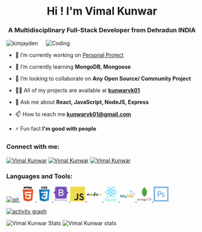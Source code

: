 <h1 align="center">Hi ! I'm Vimal Kunwar</h1>
<h3 align="center">A Multidisciplinary Full-Stack Developer from Dehradun INDIA</h3>
<img align="right" alt="Coding" width="400" src="https://miro.medium.com/max/680/0*7Q3yvSIv_t0ioJ-Z.gif" />

<p align="left"> <img src="https://komarev.com/ghpvc/?username=kunwarvk01&label=Profile%20views&color=0e75b6&style=flat" alt="kimjayden" /> </p>

- 🔭 I’m currently working on [Personal Project](https://)

- 🌱 I’m currently learning **MongoDB, Mongoose**

- 👯 I’m looking to collaborate on **Any Open Source/ Community Project**

- 👨‍💻 All of my projects are available at **[kunwarvk01](https://)**

- 💬 Ask me about **React, JavaScript, NodeJS, Express**

- 📫 How to reach me **kunwarvk01@gmail.com**

- ⚡ Fun fact **I'm good with people**

<h3 align="left">Connect with me:</h3>
<p align="left">
    <a href="https://linkedin.com/in/kunwarvk01" target="blank"><img align="center" src="https://raw.githubusercontent.com/rahuldkjain/github-profile-readme-generator/master/src/images/icons/Social/linked-in-alt.svg" alt="Vimal Kunwar" height="30"
            width="40" /></a>
    <a href="https://twitter.com/in/kunwarvk01" target="blank"><img align="center" src="https://raw.githubusercontent.com/rahuldkjain/github-profile-readme-generator/master/src/images/icons/Social/twitter.svg" alt="Vimal Kunwar" height="30"
            width="40" /></a>
    <a href="https://instagram.com/kunwarvimal" target="blank"><img align="center" src="https://raw.githubusercontent.com/rahuldkjain/github-profile-readme-generator/master/src/images/icons/Social/instagram.svg" alt="Vimal Kunwar" height="30"
            width="40" /></a>
</p>

<h3 align="left">Languages and Tools:</h3>
<p align="left">
    <a href="https://git-scm.com/" target="_blank" rel="noreferrer"> <img src="https://www.vectorlogo.zone/logos/git-scm/git-scm-icon.svg" alt="git" width="40" height="40" /> </a>
    <a href="https://www.w3.org/html/" target="_blank" rel="noreferrer"><img src="https://raw.githubusercontent.com/devicons/devicon/master/icons/html5/html5-original-wordmark.svg" alt="html5" width="40" height="40" /> </a>
    <a href="https://www.w3schools.com/css/" target="_blank" rel="noreferrer"> <img src="https://raw.githubusercontent.com/devicons/devicon/master/icons/css3/css3-original-wordmark.svg" alt="css3" width="40" height="40" /> </a>
    <a href="https://getbootstrap.com" target="_blank" rel="noreferrer"> <img src="https://raw.githubusercontent.com/devicons/devicon/master/icons/bootstrap/bootstrap-plain-wordmark.svg" alt="bootstrap" width="40" height="40" /> </a>
    <a href="https://developer.mozilla.org/en-US/docs/Web/JavaScript" target="_blank" rel="noreferrer"> <img src="https://raw.githubusercontent.com/devicons/devicon/master/icons/javascript/javascript-original.svg" alt="javascript" width="40"
            height="40" /> </a>
    <a href="https://nodejs.org" target="_blank" rel="noreferrer"> <img src="https://raw.githubusercontent.com/devicons/devicon/master/icons/nodejs/nodejs-original-wordmark.svg" alt="nodejs" width="40" height="40" /> </a>
    <a href="https://reactjs.org/" target="_blank" rel="noreferrer"> <img src="https://raw.githubusercontent.com/devicons/devicon/master/icons/react/react-original-wordmark.svg" alt="react" width="40" height="40" /> </a>
    <a href="https://www.mysql.com/" target="_blank" rel="noreferrer"> <img src="https://raw.githubusercontent.com/devicons/devicon/master/icons/mysql/mysql-original-wordmark.svg" alt="mysql" width="40" height="40" /> </a>
    <a href="https://www.mongodb.com/" target="_blank" rel="noreferrer"> <img src="https://raw.githubusercontent.com/devicons/devicon/master/icons/mongodb/mongodb-original-wordmark.svg" alt="mongodb" width="40" height="40" /> </a>
    <a href="https://www.photoshop.com/en" target="_blank" rel="noreferrer"> <img src="https://raw.githubusercontent.com/devicons/devicon/master/icons/photoshop/photoshop-line.svg" alt="photoshop" width="40" height="40" /> </a>
</p>

[![activity graph](https://activity-graph.herokuapp.com/graph?username=guilyx&custom_title=Vimal's%20activity%20graph&theme=github-light&hide_border=true)](https://github.com/ashutosh00710/github-readme-activity-graph)

<img  src="https://github-readme-stats.vercel.app/api?username=kunwarvk01&show_icons=true&theme=radical" alt="Vimal Kunwar Stats" width="50%" />
<img src="https://github-readme-streak-stats.herokuapp.com/?user=kunwarvk01&show_icons=true&theme=radical" alt="Vimal Kunwar stats" width="50%" />

<!-- <p>&nbsp;<img align="center" src="https://github-readme-stats.vercel.app/api?username=kunwarvk01&show_icons=true&locale=en" alt="Vimal Kunwar Stats" /></p> -->

<!-- <p><img align="center" src="https://github-readme-streak-stats.herokuapp.com/?user=kunwarvk01&show_icons=true&theme=radical" alt="Vimal Kunwar stats" /></p> -->
